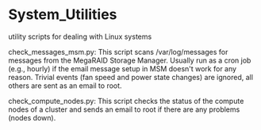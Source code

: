 # System_Utilities
utility scripts for dealing with Linux systems

check_messages_msm.py: This script scans /var/log/messages for messages from the MegaRAID Storage Manager. Usually run as a cron job (e.g., hourly) if the email message setup in MSM doesn't work for any reason. Trivial events (fan speed and power state changes) are ignored, all others are sent as an email to root.

check_compute_nodes.py: This script checks the status of the compute nodes of a cluster and sends an email to root if there are any problems (nodes down).
